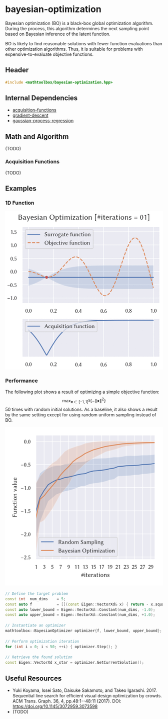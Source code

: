 # bayesian-optimization

Bayesian optimization (BO) is a black-box global optimization algorithm. During the process, this algorithm determines the next sampling point based on Bayesian inference of the latent function.

BO is likely to find reasonable solutions with fewer function evaluations than other optimization algorithms. Thus, it is suitable for problems with expensive-to-evaluate objective functions.

## Header

```cpp
#include <mathtoolbox/bayesian-optimization.hpp>
```

## Internal Dependencies

- [acquisition-functions](../acquisition-functions)
- [gradient-descent](../gradient-descent)
- [gaussian-process-regression](../gaussian-process-regression/)

## Math and Algorithm

(TODO)

### Acquisition Functions

(TODO)

## Examples

### 1D Function

![](./bayesian-optimization/1d.gif)

### Performance

The following plot shows a result of optimizing a simple objective function:
$$
\max_{\mathbf{x} \in [-1, 1]^{5}} \{ - \| \mathbf{x} \|^{2} \}
$$
50 times with random initial solutions. As a baseline, it also shows a result by the same setting except for using random uniform sampling instead of BO.

![](./bayesian-optimization/bo-vs-rand.png)

```cpp
// Define the target problem
const int  num_dims    = 5;
const auto f           = [](const Eigen::VectorXd& x) { return - x.squaredNorm(); };
const auto lower_bound = Eigen::VectorXd::Constant(num_dims, -1.0);
const auto upper_bound = Eigen::VectorXd::Constant(num_dims, +1.0);

// Instantiate an optimizer
mathtoolbox::BayesianOptimizer optimizer{f, lower_bound, upper_bound};

// Perform optimization iteration
for (int i = 0; i < 50; ++i) { optimizer.Step(); }

// Retrieve the found solution
const Eigen::VectorXd x_star = optimizer.GetCurrentSolution();
```

## Useful Resources

- Yuki Koyama, Issei Sato, Daisuke Sakamoto, and Takeo Igarashi. 2017. Sequential line search for efficient visual design optimization by crowds. ACM Trans. Graph. 36, 4, pp.48:1--48:11 (2017). DOI: <https://doi.org/10.1145/3072959.3073598>
- (TODO)
